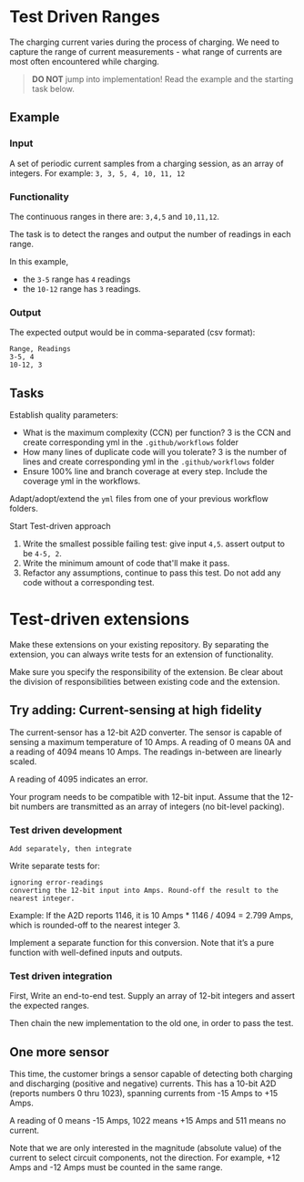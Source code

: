 # Test Driven Ranges

The charging current varies during the process of charging.
We need to capture the range of current measurements -
what range of currents are most often encountered while charging.

> **DO NOT** jump into implementation! Read the example and the starting task below.

## Example

### Input

A set of periodic current samples from a charging session,
as an array of integers. For example:
`3, 3, 5, 4, 10, 11, 12`

### Functionality

The continuous ranges in there are: `3,4,5` and `10,11,12`.

The task is to detect the ranges and
output the number of readings in each range.

In this example,

- the `3-5` range has `4` readings
- the `10-12` range has `3` readings.

### Output

The expected output would be in comma-separated (csv format):

```
Range, Readings
3-5, 4
10-12, 3
```

## Tasks

Establish quality parameters: 

- What is the maximum complexity (CCN) per function? 3 is the CCN and create corresponding yml in the `.github/workflows` folder
- How many lines of duplicate code will you tolerate? 3 is the number of lines and create corresponding yml in the `.github/workflows` folder
- Ensure 100% line and branch coverage at every step. Include the coverage yml in the workflows.

Adapt/adopt/extend the `yml` files from one of your previous workflow folders.

Start Test-driven approach

1. Write the smallest possible failing test: give input `4,5`. assert output to be `4-5, 2`.
1. Write the minimum amount of code that'll make it pass.
1. Refactor any assumptions, continue to pass this test. Do not add any code without a corresponding test.


# Test-driven extensions

Make these extensions on your existing repository. By separating the extension, you can always write tests for an extension of functionality.

Make sure you specify the responsibility of the extension. Be clear about the division of responsibilities between existing code and the extension.

## Try adding: Current-sensing at high fidelity

The current-sensor has a 12-bit A2D converter. The sensor is capable of sensing a maximum temperature of 10 Amps. A reading of 0 means 0A and a reading of 4094 means 10 Amps. The readings in-between are linearly scaled.

A reading of 4095 indicates an error.

Your program needs to be compatible with 12-bit input. Assume that the 12-bit numbers are transmitted as an array of integers (no bit-level packing).
### Test driven development

    Add separately, then integrate

Write separate tests for:

    ignoring error-readings
    converting the 12-bit input into Amps. Round-off the result to the nearest integer.

Example: If the A2D reports 1146, it is 10 Amps * 1146 / 4094 = 2.799 Amps, which is rounded-off to the nearest integer 3.

Implement a separate function for this conversion. Note that it’s a pure function with well-defined inputs and outputs.

### Test driven integration

First, Write an end-to-end test. Supply an array of 12-bit integers and assert the expected ranges.

Then chain the new implementation to the old one, in order to pass the test.

## One more sensor

This time, the customer brings a sensor capable of detecting both charging and discharging (positive and negative) currents. This has a 10-bit A2D (reports numbers 0 thru 1023), spanning currents from -15 Amps to +15 Amps.

A reading of 0 means -15 Amps, 1022 means +15 Amps and 511 means no current.

Note that we are only interested in the magnitude (absolute value) of the current to select circuit components, not the direction. For example, +12 Amps and -12 Amps must be counted in the same range.

